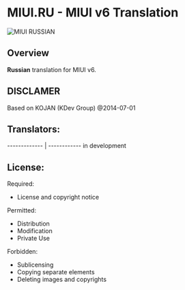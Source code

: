 # MIUI.RU - MIUI v6 Translation

![MIUI RUSSIAN](https://pp.vk.me/c622529/v622529629/12948/58_1uWZTGgA.jpg)

## Overview

**Russian** translation for MIUI v6.

## DISCLAMER
Based on KOJAN (KDev Group) @2014-07-01

## Translators:
------------- | ------------
in development
## License:

Required:
* License and copyright notice

Permitted:
* Distribution
* Modification
* Private Use

Forbidden:
* Sublicensing
* Copying separate elements
* Deleting images and copyrights
